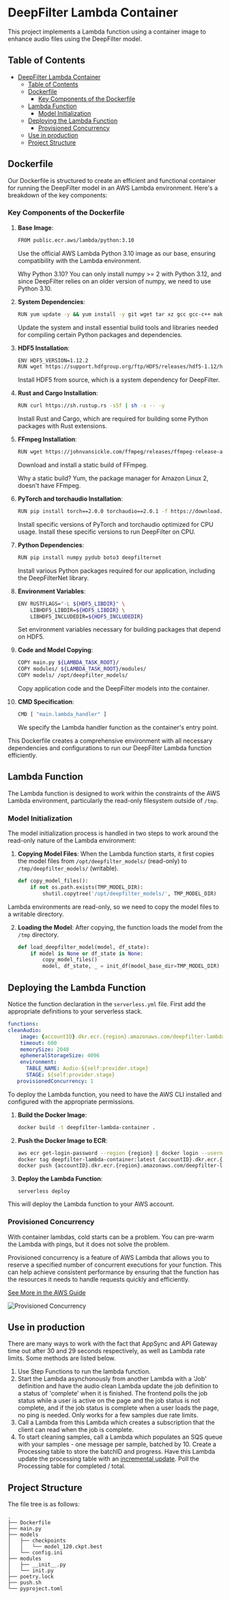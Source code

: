 # DeepFilter Lambda Container

This project implements a Lambda function using a container image to enhance audio files using the DeepFilter model.

## Table of Contents

- [DeepFilter Lambda Container](#deepfilter-lambda-container)
  - [Table of Contents](#table-of-contents)
  - [Dockerfile](#dockerfile)
    - [Key Components of the Dockerfile](#key-components-of-the-dockerfile)
  - [Lambda Function](#lambda-function)
    - [Model Initialization](#model-initialization)
  - [Deploying the Lambda Function](#deploying-the-lambda-function)
    - [Provisioned Concurrency](#provisioned-concurrency)
  - [Use in production](#use-in-production)
  - [Project Structure](#project-structure)

## Dockerfile

Our Dockerfile is structured to create an efficient and functional container for running the DeepFilter model in an AWS Lambda environment. Here's a breakdown of the key components:

### Key Components of the Dockerfile

1. **Base Image**: 
   ```sh
   FROM public.ecr.aws/lambda/python:3.10
   ```
   Use the official AWS Lambda Python 3.10 image as our base, ensuring compatibility with the Lambda environment.

   Why Python 3.10? You can only install numpy >= 2 with Python 3.12, and since DeepFilter relies on an older version of numpy, we need to use Python 3.10.

2. **System Dependencies**: 
   ```sh
   RUN yum update -y && yum install -y git wget tar xz gcc gcc-c++ make ...
   ```
   Update the system and install essential build tools and libraries needed for compiling certain Python packages and dependencies.

3. **HDF5 Installation**: 
   ```sh
   ENV HDF5_VERSION=1.12.2
   RUN wget https://support.hdfgroup.org/ftp/HDF5/releases/hdf5-1.12/hdf5-${HDF5_VERSION}/src/hdf5-${HDF5_VERSION}.tar.gz ...
   ```
   Install HDF5 from source, which is a system dependency for DeepFilter.

4. **Rust and Cargo Installation**: 
   ```sh
   RUN curl https://sh.rustup.rs -sSf | sh -s -- -y
   ```
   Install Rust and Cargo, which are required for building some Python packages with Rust extensions.

5. **FFmpeg Installation**: 
   ```sh
   RUN wget https://johnvansickle.com/ffmpeg/releases/ffmpeg-release-arm64-static.tar.xz ...
   ```
   Download and install a static build of FFmpeg.

   Why a static build? Yum, the package manager for Amazon Linux 2, doesn't have FFmpeg.

6. **PyTorch and torchaudio Installation**: 
   ```sh
   RUN pip install torch==2.0.0 torchaudio==2.0.1 -f https://download.pytorch.org/whl/cpu/torch_stable.html
   ```
   Install specific versions of PyTorch and torchaudio optimized for CPU usage. Install these specific versions to run DeepFilter on CPU.

7. **Python Dependencies**: 
   ```sh
   RUN pip install numpy pydub boto3 deepfilternet
   ```
   Install various Python packages required for our application, including the DeepFilterNet library.

8. **Environment Variables**: 
   ```sh
   ENV RUSTFLAGS="-L ${HDF5_LIBDIR}" \
       LIBHDF5_LIBDIR=${HDF5_LIBDIR} \
       LIBHDF5_INCLUDEDIR=${HDF5_INCLUDEDIR}
   ```
   Set environment variables necessary for building packages that depend on HDF5.

9. **Code and Model Copying**: 
   ```sh
   COPY main.py ${LAMBDA_TASK_ROOT}/
   COPY modules/ ${LAMBDA_TASK_ROOT}/modules/
   COPY models/ /opt/deepfilter_models/
   ```
   Copy application code and the DeepFilter models into the container.

10. **CMD Specification**: 
    ```sh
    CMD [ "main.lambda_handler" ]
    ```
    We specify the Lambda handler function as the container's entry point.

This Dockerfile creates a comprehensive environment with all necessary dependencies and configurations to run our DeepFilter Lambda function efficiently.

## Lambda Function

The Lambda function is designed to work within the constraints of the AWS Lambda environment, particularly the read-only filesystem outside of `/tmp`.

### Model Initialization

The model initialization process is handled in two steps to work around the read-only nature of the Lambda environment:

1. **Copying Model Files**: When the Lambda function starts, it first copies the model files from `/opt/deepfilter_models/` (read-only) to `/tmp/deepfilter_models/` (writable).

   ```python
   def copy_model_files():
       if not os.path.exists(TMP_MODEL_DIR):
           shutil.copytree('/opt/deepfilter_models/', TMP_MODEL_DIR)
   ```
Lambda environments are read-only, so we need to copy the model files to a writable directory.

2. **Loading the Model**: After copying, the function loads the model from the `/tmp` directory.

   ```python
   def load_deepfilter_model(model, df_state):
       if model is None or df_state is None:
           copy_model_files()
           model, df_state, _ = init_df(model_base_dir=TMP_MODEL_DIR)
   ```

## Deploying the Lambda Function

Notice the function declaration in the `serverless.yml` file. First add the appropriate definitions to your serverless stack.

```yml
functions:
cleanAudio:
    image: {accountID}.dkr.ecr.{region}.amazonaws.com/deepfilter-lambda-container:latest
    timeout: 600
    memorySize: 2048
    ephemeralStorageSize: 4096
    environment:
      TABLE_NAME: Audio-${self:provider.stage}
      STAGE: ${self:provider.stage}
   provisionedConcurrency: 1
```

To deploy the Lambda function, you need to have the AWS CLI installed and configured with the appropriate permissions.

1. **Build the Docker Image**:
   ```sh
   docker build -t deepfilter-lambda-container .
   ```

2. **Push the Docker Image to ECR**:
   ```sh
   aws ecr get-login-password --region {region} | docker login --username AWS --password-stdin {accountID}.dkr.ecr.{region}.amazonaws.com
   docker tag deepfilter-lambda-container:latest {accountID}.dkr.ecr.{region}.amazonaws.com/deepfilter-lambda-container:latest
   docker push {accountID}.dkr.ecr.{region}.amazonaws.com/deepfilter-lambda-container:latest
   ```

3. **Deploy the Lambda Function**:
   ```
   serverless deploy
   ```

This will deploy the Lambda function to your AWS account.

### Provisioned Concurrency

With container lambdas, cold starts can be a problem. You can pre-warm the Lambda with pings, but it does not solve the problem.

Provisioned concurrency is a feature of AWS Lambda that allows you to reserve a specified number of concurrent executions for your function. This can help achieve consistent performance by ensuring that the function has the resources it needs to handle requests quickly and efficiently.

[See More in the AWS Guide](https://docs.aws.amazon.com/lambda/latest/operatorguide/execution-environments.html#cold-start-latency)

![Provisioned Concurrency](https://docs.aws.amazon.com/images/lambda/latest/operatorguide/images/perf-optimize-figure-4.png)


## Use in production

There are many ways to work with the fact that AppSync and API Gateway time out after 30 and 29 seconds respectively, as well as Lambda rate limits. Some methods are listed below.

1. Use Step Functions to run the lambda function.
2. Start the Lambda asynchonously from another Lambda with a 'Job' definition and have the audio clean Lambda update the job definition to a status of 'complete' when it is finished. The frontend polls the job status while a user is active on the page and the job status is not complete, and if the job status is complete when a user loads the page, no ping is needed. Only works for a few samples due rate limits.
3. Call a Lambda from this Lambda which creates a subscription that the client can read when the job is complete.
4. To start cleaning samples, call a Lambda which populates an SQS queue with your samples - one message per sample, batched by 10. Create a Processing table to store the batchID and progress. Have this Lambda update the processing table with an [incremental update](https://aws.amazon.com/blogs/database/implement-auto-increment-with-amazon-dynamodb/). Poll the Processing table for completed / total.

## Project Structure

The file tree is as follows:

```
.
├── Dockerfile
├── main.py
├── models
│   ├── checkpoints
│   │   └── model_120.ckpt.best
│   └── config.ini
├── modules
│   ├── __init__.py
│   └── init.py
├── poetry.lock
├── push.sh
└── pyproject.toml
```
